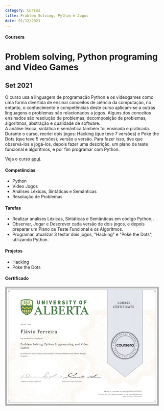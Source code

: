 ```yaml
---
category: Cursos
title: Problem Solving, Python e Jogos
date: 01/12/2021
---
```


#### Coursera

# Problem solving, Python programing and Video Games
## Set 2021

O curso usa a linguagem de programação Python e os videogames como uma forma divertida de ensinar conceitos de ciência da computação, no entanto, o conhecimento e competências deste curso aplicam-se a outras linguagens e problemas não relacionados a jogos. Alguns dos conceitos ensinados são resolução de problemas, decomposição de problemas, algoritmos, abstração e qualidade de software.   
A análise léxica, sintática e semântica também foi ensinada e praticada.   
Durante o curso, recriei dois jogos: Hacking (que teve 7 versões) e Poke the Dots (que teve 5 versões), versão a versão. Para fazer isso, tive que observá-los e jogá-los, depois fazer uma descrição, um plano de teste funcional e algoritmos, e por fim programar com Python.

Veja o curso [aqui](https://www.coursera.org/learn/problem-solving-programming-video-games).

#### Competências
- Python
- Video Jogos
- Análises Léxicas, Sintáticas e Semânticas
- Resolução de Problemas

#### Tarefas
- Realizar análises Léxicas, Sintáticas e Semânticas em código Python;.
- Observar, Jogar e Descrever cada versão de dois jogos, e depois preparar um Plano de Teste Funcional e os Algoritmos.
- Programar, atualizar 3 testar dois jogos, "Hacking" e "Poke the Dots", utilizando Python.

#### Projetos
- Hacking
- Poke the Dots

#### Certificado
[![Certificado](/assets/about/courses/PSPPaVG.jpg)](https://coursera.org/share/ad6bae7c531c7e00da3b89d18ff89821)